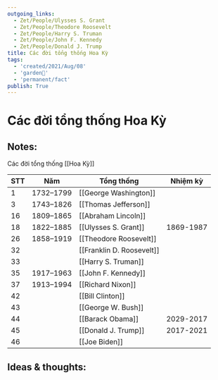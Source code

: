 ```yaml
---
outgoing_links:
  - Zet/People/Ulysses S. Grant
  - Zet/People/Theodore Roosevelt
  - Zet/People/Harry S. Truman
  - Zet/People/John F. Kennedy
  - Zet/People/Donald J. Trump
title: Các đời tổng thống Hoa Kỳ
tags:
  - 'created/2021/Aug/08'
  - 'garden🏡'
  - 'permanent/fact'
publish: True
---
```

# Các đời tổng thống Hoa Kỳ

## Notes:

Các đời tổng thống [[Hoa Kỳ]]

| STT | Năm       | Tổng thống                | Nhiệm kỳ  |
| --- | --------- | ------------------------- | --------- |
| 1   | 1732–1799 | [[George Washington]]     |           |
| 3   | 1743–1826 | [[Thomas Jefferson]]      |           |
| 16  | 1809–1865 | [[Abraham Lincoln]]       |           |
| 18  | 1822–1885 | [[Ulysses S. Grant]]      | 1869-1987 |
| 26  | 1858–1919 | [[Theodore Roosevelt]]    |           |
| 32  |           | [[Franklin D. Roosevelt]] |           |
| 33  |           | [[Harry S. Truman]]       |           |
| 35  | 1917–1963 | [[John F. Kennedy]]       |           |
| 37  | 1913–1994 | [[Richard Nixon]]         |           |
| 42  |           | [[Bill Clinton]]          |           |
| 43  |           | [[George W. Bush]]        |           |
| 44  |           | [[Barack Obama]]          | 2029-2017 |
| 45  |           | [[Donald J. Trump]]       | 2017-2021 |
| 46  |           | [[Joe Biden]]             |           |


## Ideas & thoughts:
